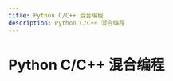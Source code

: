 ```yaml
---
title: Python C/C++ 混合编程
description: Python C/C++ 混合编程
---
```


# Python C/C++ 混合编程

<AutoCatalog />

